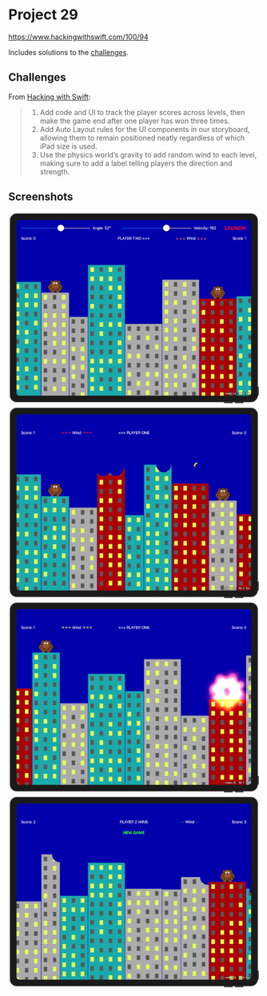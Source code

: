 # Project 29

https://www.hackingwithswift.com/100/94

Includes solutions to the [challenges](https://www.hackingwithswift.com/read/29/6/wrap-up).

## Challenges

From [Hacking with Swift](https://www.hackingwithswift.com/read/29/6/wrap-up):
>1. Add code and UI to track the player scores across levels, then make the game end after one player has won three times.
>2. Add Auto Layout rules for the UI components in our storyboard, allowing them to remain positioned neatly regardless of which iPad size is used.
>3. Use the physics world’s gravity to add random wind to each level, making sure to add a label telling players the direction and strength.

## Screenshots

![screenshot1](screenshots/screen01.png)
![screenshot2](screenshots/screen02.png)
![screenshot3](screenshots/screen03.png)
![screenshot4](screenshots/screen04.png)
